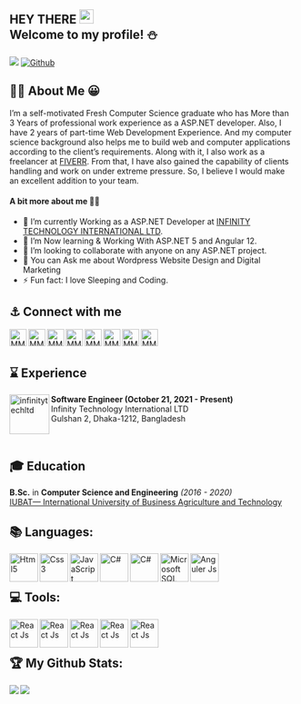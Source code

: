 ## HEY THERE <img src="https://media.giphy.com/media/hvRJCLFzcasrR4ia7z/giphy.gif" width="25px"> <br /> Welcome to my profile! :snowman:
![](https://visitor-badge.laobi.icu/badge?page_id=mmr1998.mmr1998) [![Github](https://img.shields.io/github/followers/mmr1998?label=Followers&logo=Github)](https://github.com/mmr1998)

## :walking_man: About Me 😀
I’m a self-motivated Fresh Computer Science graduate who has More than 3 Years of professional work experience as a ASP.NET developer. Also, I have 2 years of part-time Web Development Experience. And my computer science background also helps me to build web and computer applications according to the client’s requirements. Along with it, I also work as a freelancer at [FIVERR](https://www.fiverr.com/mmr1998). From that, I have also gained the capability of clients handling and work on under extreme pressure. So, I believe I would make an excellent addition to your team. 
#### A bit more about me :bowing_man:
- 🔭 I’m currently Working as a ASP.NET Developer at [INFINITY TECHNOLOGY INTERNATIONAL LTD](http://infinitytechltd.com/).
- 🌱 I’m Now learning & Working With ASP.NET 5 and Angular 12.
- 👯 I’m looking to collaborate with anyone on any ASP.NET project.
- 💬 You can Ask me about Wordpress Website Design and Digital Marketing
- ⚡ Fun fact: I love Sleeping and Coding.

## :anchor: Connect with me 

<a href="https://www.fiverr.com/mmr1998">
  <img align="left" alt="MMR1998 | Fiverr" width="30px" height="30px" src="https://assetsv2.fiverrcdn.com/assets/favicon-32x32-23d4a3fd56a87eaf5a93ddf35a220811.png" />
</a>

<a href="https://www.facebook.com/mmr1998/">
  <img align="left" alt="MMR1998 | Facebook" width="30px" height="30px" src="https://static.xx.fbcdn.net/rsrc.php/yD/r/d4ZIVX-5C-b.ico?_nc_eui2=AeH1qfeUXq71Kcd2cYYKDlR4aBWfmC2eGbdoFZ-YLZ4ZtwV8I4owzq243JobxfQKWv8RJrKAYOMysgK_dQLocZ3D" />
</a>
<a href="https://twitter.com/MR_MMR1998">
  <img align="left" alt="MMR1998 | Twitter" width="30px" height="30px" src="https://raw.githubusercontent.com/peterthehan/peterthehan/master/assets/twitter.svg" />
</a>
<a href="https://www.linkedin.com/in/mmr1998/">
  <img align="left" alt="MMR1998 | LinkedIn" width="30px" height="30px" src="https://raw.githubusercontent.com/peterthehan/peterthehan/master/assets/linkedin.svg" />
</a>
<a href="https://join.skype.com/invite/UnKGK2JvPByc">
  <img align="left" alt="MMR1998 | Skype" width="30px" height="30px" src="https://cdn.freebiesupply.com/logos/large/2x/skype-3-logo-png-transparent.png" />
</a>
<a href="https://wa.me/01954947465">
  <img align="left" alt="MMR1998 | What's app" width="30px" height="30px" src="https://logodownload.org/wp-content/uploads/2015/04/whatsapp-logo-1.png" />
</a>
<a href="https://telegram.me/mmr1998">
  <img align="left" alt="MMR1998 | Telegram" width="30px" height="30px" src="https://www.freepnglogos.com/uploads/telegram-logo-png-0.png" />
</a>
<a href="mailto:mr.mmr1998@gmail.com">
  <img align="left" alt="MMR1998 | Gmail" width="30px" height="30px" src="https://ssl.gstatic.com/ui/v1/icons/mail/rfr/gmail.ico" />
</a>
<br />

<br />

## :hourglass: Experience

<p>
<img align="left" alt="infinitytechltd" width="70px"  src="https://infinitytechltd.com/wp-content/uploads/2020/07/cropped-WhatsApp-Image-2022-01-25-at-2.00.39-PM.jpeg" />
<Span><b>Software Engineer (October 21, 2021 - Present)</b></span><br />
<Span>Infinity Technology International LTD</span><br />
<Span>Gulshan 2, Dhaka-1212, Bangladesh</span>
</p>
<br />




## 🎓 Education 

<b>B.Sc.</b> in <b>Computer Science and Engineering</b> <i>(2016 - 2020)</i><br />
[IUBAT— International University of Business Agriculture and Technology](https://iubat.edu/)



## :books: Languages:
<a href="#">
  <img align="left" alt="Html5" width="50px" height="50px" src="https://cdn.pixabay.com/photo/2017/08/05/11/16/logo-2582748_640.png" title="Html5" />
</a>
<a href="#">
  <img align="left" alt="Css3" width="50px" height="50px" src="https://cdn.pixabay.com/photo/2017/08/05/11/16/logo-2582747_1280.png" title="Css3" />
</a>
<a href="#">
  <img align="left" alt="JavaScript" width="50px" height="50px" src="https://png.pngitem.com/pimgs/s/524-5249023_js-javascript-logo-hd-png-download.png" title="JavaScript" />
</a>
<a href="#">
  <img align="left" alt="C#" width="50px" height="50px" src="https://cdn.imgbin.com/19/5/9/imgbin-c-programming-language-logo-microsoft-visual-studio-net-framework-javascript-icon-x2vvzpHKBmQaYkXV2vQ67GPY7.jpg" title="C#" />
</a>
<a href="#">
  <img align="left" alt="C#" width="50px" height="50px" src="https://forge.autodesk.com/sites/default/files/2019-04/1200px-.net_core_logo.svg.png" title="ASP.NET Core" />
</a>
<a href="#">
  <img align="left" alt="Microsoft SQL Server" width="50px" height="50px" src="https://kontext.tech/api/flex/medias/obj-1713" title="Microsoft SQL Server" />
</a>
<a href="#">
  <img align="left" alt="Anguler Js" width="50px" height="50px" src="https://cdn.freebiesupply.com/logos/large/2x/angular-icon-1-logo-png-transparent.png" title="Anguler Js" />
</a>


<br />

<br />


## :computer: Tools:

<a href="#">
  <img align="left" alt="React Js" width="50px" height="50px" src="https://cdn-icons-png.flaticon.com/512/906/906324.png" title="Visual Studio" />
</a>
<a href="#">
  <img align="left" alt="React Js" width="50px" height="50px" src="https://toppng.com/uploads/preview/vscode-visual-studio-code-11562929010rwlaaoeohl.png" title="Visual Studio Code" />
</a>
<a href="#">
  <img align="left" alt="React Js" width="50px" height="50px" src="https://www.kindpng.com/picc/m/21-215460_microsoft-sql-server-logo-png-microsoft-sql-server.png" title="Microsoft SQL Server" />
</a>
<a href="#">
  <img align="left" alt="React Js" width="50px" height="50px" src="https://www.freelogovectors.net/wp-content/uploads/2021/09/adobe-photoshop-logo-freelogovectors.net_.png" title="Adobe Photoshop" />
</a>
<a href="#">
  <img align="left" alt="React Js" width="50px" height="50px" src="https://upload.wikimedia.org/wikipedia/commons/thumb/0/0c/Microsoft_Office_logo_%282013%E2%80%932019%29.svg/202px-Microsoft_Office_logo_%282013%E2%80%932019%29.svg.png" title="Microsoft Office" />
</a>

<br />


<br />

## :trophy: My Github Stats:

<div>
<a href="https://github-readme-stats.vercel.app/api?username=mmr1998&theme=tokyonight">
  <img  align="left" src="https://github-readme-stats.vercel.app/api?username=mmr1998&count_private=true&show_icons=true&theme=tokyonight" />
</a>
<a href="https://github-readme-stats.vercel.app/api/top-langs/?username=mmr1998&hide=php&theme=tokyonight">
  <img align="left" src="https://github-readme-stats.vercel.app/api/top-langs/?username=mmr1998&hide=php&theme=tokyonight" />
</a>
</div>





